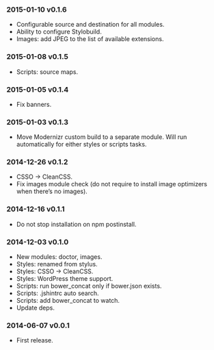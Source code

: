 ### 2015-01-10 v0.1.6

* Configurable source and destination for all modules.
* Ability to configure Stylobuild.
* Images: add JPEG to the list of available extensions.

### 2015-01-08 v0.1.5

* Scripts: source maps.

### 2015-01-05 v0.1.4

* Fix banners.

### 2015-01-03 v0.1.3

* Move Modernizr custom build to a separate module. Will run automatically for either styles or scripts tasks.

### 2014-12-26 v0.1.2

* CSSO → CleanCSS.
* Fix images module check (do not require to install image optimizers when there’s no images).

### 2014-12-16 v0.1.1

* Do not stop installation on npm postinstall.

### 2014-12-03 v0.1.0

* New modules: doctor, images.
* Styles: renamed from stylus.
* Styles: CSSO → CleanCSS.
* Styles: WordPress theme support.
* Scripts: run bower_concat only if bower.json exists.
* Scripts: .jshintrc auto search.
* Scripts: add bower_concat to watch.
* Update deps.

### 2014-06-07 v0.0.1

* First release.
